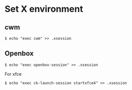 # Set X environment
## cwm
```shell
$ echo "exec cwm" >> .xsession
```

## Openbox
```shell
$ echo "exec openbox-session" >> .xsession
```

For xfce
```shell
$ echo "exec ck-launch-session startxfce4" >> .xsession
```
